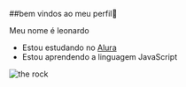 ##bem vindos ao meu perfil🔱

Meu nome é leonardo

- Estou estudando no [Alura](https://www.alura.com.br)
- Estou aprendendo a linguagem JavaScript

 ![the rock](https://media1.tenor.com/m/NpIRDtlpMRAAAAAC/the-rock-rock-meme.gif)
